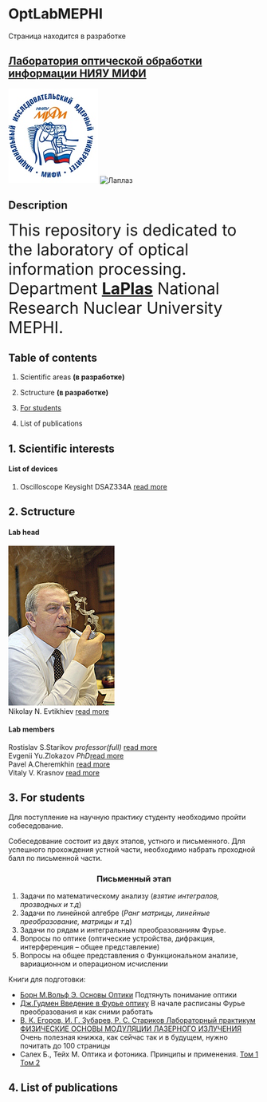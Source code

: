 # OptLabMEPHI
Cтраница находится в разработке

## [Лаборатория оптической обработки информации НИЯУ МИФИ](https://github.com/nozaLER/OptLabMEPHI)

![МИФИ][image1]
![Лаплаз][image2]

[image1]: https://github.com/nozaLER/OptLabMEPHI/blob/master/%D0%BA%D0%B0%D1%80%D1%82%D0%B8%D0%BD%D0%BA%D0%B8/gQbx8ilT7DU.jpg?raw=true
[image2]: http://wiki.mephist.ru/images/thumb/b/b3/Laplas.jpg/180px-Laplas.jpg

## Description  

<font size="+3">This repository is dedicated to the laboratory of optical information processing. 
Department [__LaPlas__](https://laplas.mephi.ru) National Research Nuclear University  MEPHI.  
</font>

## Table of contents
1. Scientific areas __(в разработке)__
2. Sctructure __(в разработке)__
    
3. [For students](#abcd)
4. List of publications     
## 1. Scientific interests
#### List of devices
1. Oscilloscope Keysight DSAZ334A [read more](https://www.keysight.com/en/pdx-x202058-pn-DSAZ334A/infiniium-oscilloscope-33-ghz?nid=-32529.1150269.00&cc=US&lc=eng)
## 2. Sctructure
#### Lab head
![НиколайНиколаевич](https://github.com/nozaLER/OptLabMEPHI/blob/master/картинки/208397.jpg?raw=true)  
Nikolay N. Evtikhiev [read more](https://www.researchgate.net/profile/Nikolay_Evtikhiev)
#### Lab members
Rostislav S.Starikov _professor(full)_ [read more](https://www.researchgate.net/profile/Rostislav_Starikov)  
Evgenii Yu.Zlokazov  _PhD_[read more](https://www.researchgate.net/profile/Evgenii_Zlokazov)  
Pavel A.Cheremkhin   [read more](https://www.researchgate.net/profile/Pavel_Cheremkhin)  
Vitaly V. Krasnov    [read more](https://www.researchgate.net/profile/Vitaly_Krasnov)





## 3. For students <a name="abcd"></a>
Для поступление на научную практику студенту необходимо пройти собеседование.

Собеседование состоит из двух этапов, устного и письменного. Для успешного прохождения устной части, необходимо набрать проходной балл по письменной части.
### <center>Письменный этап</center>	
1. Задачи по математическому анализу (_взятие интегралов, прозводных и т.д_)
2. Задачи по линейной алгебре (_Ранг матрицы, линейные преобразование, матрицы и т.д_)
3. Задачи по рядам и интегральным преобразованиям Фурье.
4. Вопросы по оптике (оптические устройства, дифракция, интерференция – общее представление)
5. Вопросы на общее представления о Функциональном анализе, вариационном и операционом исчислении


Книги для подготовки:
* [Борн М.Вольф Э. Основы Оптики](https://github.com/nozaLER/OptLabMEPHI/raw/master/книги/Борн%20М.%20Вольф%20Э.%20Основы%20оптики%20(1973).pdf) Подтянуть понимание оптики
* [Дж.Гудмен Введение в Фурье оптику](https://github.com/nozaLER/OptLabMEPHI/raw/master/книги/%5BGudmen_D.%5D_Vvedenie_v_Fure-optiku(BookFi).pdf) В начале расписаны Фурье преобразования и как сними работать 
* [В. К. Егоров, И. Г. Зубарев, Р. С. Стариков Лабораторный практикум ФИЗИЧЕСКИЕ ОСНОВЫ МОДУЛЯЦИИ ЛАЗЕРНОГО ИЗЛУЧЕНИЯ](https://github.com/nozaLER/OptLabMEPHI/raw/master/книги/Егоров%20Лабораторный%20практикум%20Физические%20основы%20модуляции%20лазерного%20излучения%202008.pdf) Очень полезная книжка, как сейчас так и в будущем, нужно почитать до 100 страницы 
* Салех Б., Тейх М. Оптика и фотоника. Принципы и применения. [Том 1](http://bookfi.net/book/2229694) [Том 2](http://torrents45.xyz/torrent/856173/)
## 4. List of publications 





